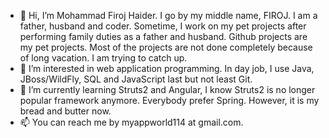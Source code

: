 - 👋 Hi, I’m Mohammad Firoj Haider. I go by my middle name, FIROJ. I am a father, husband and coder. Sometime, I work on my pet projects after 
     performing family duties as a father and husband. Github projects are my pet projects. 
     Most of the projects are not done completely because of long vacation. I am trying to catch up.  
- 👀 I’m interested in web application programming. In day job, I use Java, JBoss/WildFly, SQL and JavaScript last but not least Git. 
- 🌱 I’m currently learning Struts2 and Angular, I know Struts2 is no longer popular framework anymore. Everybody prefer Spring. However, it is my bread and butter now.
- 📫 You can reach me by myappworld114 at gmail.com. 

<!---
mfh-114/mfh-114 is a ✨ special ✨ repository because its `README.md` (this file) appears on your GitHub profile.
You can click the Preview link to take a look at your changes.
--->
